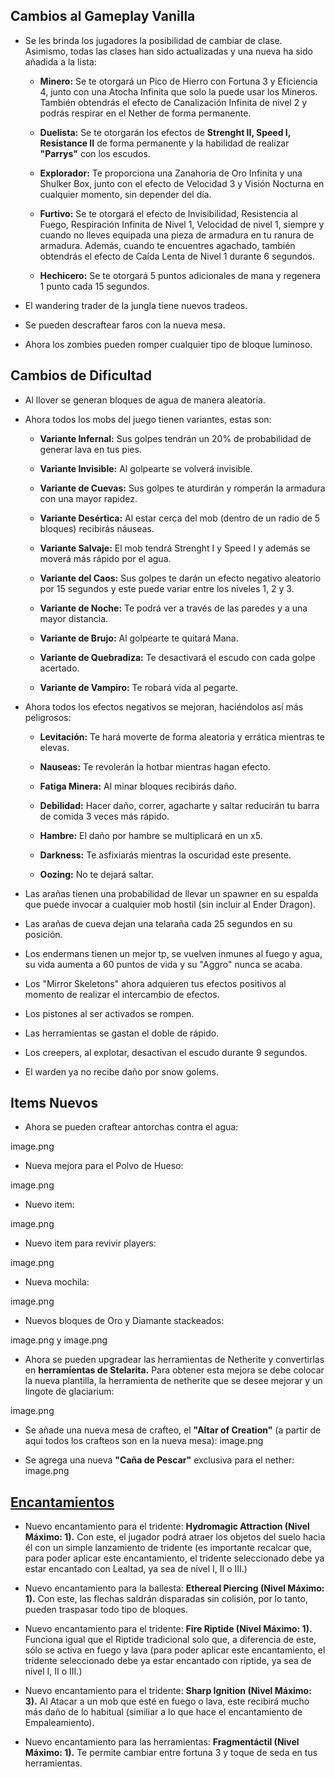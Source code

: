 ## Cambios al Gameplay Vanilla

- Se les brinda los jugadores la posibilidad de cambiar de clase. Asimismo, todas las clases han sido actualizadas y una nueva ha sido añadida a la lista:

  - __Minero:__ Se te otorgará un Pico de Hierro con Fortuna 3 y Eficiencia 4, junto con una Atocha Infinita que solo la puede usar los Mineros. También obtendrás el efecto de Canalización Infinita de nivel 2 y podrás respirar en el Nether de forma permanente.

  - __Duelista:__ Se te otorgarán los efectos de __Strenght II, Speed I, Resistance II__ de forma permanente y la habilidad de realizar __"Parrys"__ con los escudos.

  - __Explorador:__ Te proporciona una Zanahoria de Oro Infinita y una Shulker Box, junto con el efecto de Velocidad 3 y Visión Nocturna en cualquier momento, sin depender del día.

  - __Furtivo:__ Se te otorgará el efecto de Invisibilidad, Resistencia al Fuego, Respiración Infinita de Nivel 1, Velocidad de nivel 1, siempre y cuando no lleves equipada una pieza de armadura en tu ranura de armadura. Además, cuando te encuentres agachado, también obtendrás el efecto de Caída Lenta de Nivel 1 durante 6 segundos.

  - __Hechicero:__ Se te otorgará 5 puntos adicionales de mana y regenera 1 punto cada 15 segundos.

- El wandering trader de la jungla tiene nuevos tradeos.

- Se pueden descraftear faros con la nueva mesa.

- Ahora los zombies pueden romper cualquier tipo de bloque luminoso.

## Cambios de Dificultad

- Al llover se generan bloques de agua de manera aleatoria.

- Ahora todos los mobs del juego tienen variantes, estas son:

  - __Variante Infernal:__ Sus golpes tendrán un 20% de probabilidad de generar lava en tus pies.

  - __Variante Invisible:__ Al golpearte se volverá invisible.

  - __Variante de Cuevas:__ Sus golpes te aturdirán y romperán la armadura con una mayor rapidez.

  - __Variante Desértica:__ Al estar cerca del mob (dentro de un radio de 5 bloques) recibirás náuseas.

  - __Variante Salvaje:__ El mob tendrá Strenght I y Speed I y además se moverá más rápido por el agua.

  - __Variante del Caos:__ Sus golpes te darán un efecto negativo aleatorio por 15 segundos y este puede variar entre los niveles 1, 2 y 3.

  - __Variante de Noche:__ Te podrá ver a través de las paredes y a una mayor distancia.

  - __Variante de Brujo:__ Al golpearte te quitará Mana.

  - __Variante de Quebradiza:__ Te desactivará el escudo con cada golpe acertado.

  - __Variante de Vampiro:__ Te robará vida al pegarte.

- Ahora todos los efectos negativos se mejoran, haciéndolos así más peligrosos:

  - __Levitación:__ Te hará moverte de forma aleatoria y errática mientras te elevas.

  - __Nauseas:__ Te revolerán la hotbar mientras hagan efecto.

  - __Fatiga Minera:__ Al minar bloques recibirás daño.

  - __Debilidad:__ Hacer daño, correr, agacharte y saltar reducirán tu barra de comida 3 veces más rápido.

  - __Hambre:__ El daño por hambre se multiplicará en un x5.

  - __Darkness:__ Te asfixiarás mientras la oscuridad este presente.

  - __Oozing:__ No te dejará saltar.

- Las arañas tienen una probabilidad de llevar un spawner en su espalda que puede invocar a cualquier mob hostil (sin incluir al Ender Dragon).

- Las arañas de cueva dejan una telaraña cada 25 segundos en su posición.

- Los endermans tienen un mejor tp, se vuelven inmunes al fuego y agua, su vida aumenta a 60 puntos de vida y su "Aggro" nunca se acaba.

- Los "Mirror Skeletons" ahora adquieren tus efectos positivos al momento de realizar el intercambio de efectos.

- Los pistones al ser activados se rompen.

- Las herramientas se gastan el doble de rápido.

- Los creepers, al explotar, desactivan el escudo durante 9 segundos.

- El warden ya no recibe daño por snow golems.

## Items Nuevos

- Ahora se pueden craftear antorchas contra el agua: 

image.png

- Nueva mejora para el Polvo de Hueso: 

image.png

- Nuevo item: 

image.png

- Nuevo item para revivir players: 

image.png

- Nueva mochila: 

image.png

- Nuevos bloques de Oro y Diamante stackeados: 

image.png y image.png

- Ahora se pueden upgradear las herramientas de Netherite y convertirlas en __herramientas de Stelarita.__ Para obtener esta mejora se debe colocar la nueva plantilla, la herramienta de netherite que se desee mejorar y un lingote de glaciarium: 

image.png

- Se añade una nueva mesa de crafteo, el __"Altar of Creation"__ (a partir de aqui todos los crafteos son en la nueva mesa): image.png

- Se agrega una nueva __"Caña de Pescar"__ exclusiva para el nether: image.png

## [Encantamientos](https://github.com/MiguelVeraXd/Valley-Dimensional-Wiki/blob/main/Main/Wiki/encartamiento.md) 

- Nuevo encantamiento para el tridente: __Hydromagic Attraction (Nivel Máximo: 1).__ Con este, el jugador podrá atraer los objetos del suelo hacia él con un simple lanzamiento de tridente (es importante recalcar que, para poder aplicar este encantamiento, el tridente seleccionado debe ya estar encantado con Lealtad, ya sea de nivel I, II o III.)

- Nuevo encantamiento para la ballesta: __Ethereal Piercing (Nivel Máximo: 1).__ Con este, las flechas saldrán disparadas sin colisión, por lo tanto, pueden traspasar todo tipo de bloques. 

- Nuevo encantamiento para el tridente: __Fire Riptide (Nivel Máximo: 1).__ Funciona igual que el Riptide tradicional solo que, a diferencia de este, sólo se activa en fuego y lava (para poder aplicar este encantamiento, el tridente seleccionado debe ya estar encantado con riptide, ya sea de nivel I, II o III.)

- Nuevo encantamiento para el tridente: __Sharp Ignition (Nivel Máximo: 3).__ Al Atacar a un mob que esté en fuego o lava, este recibirá mucho más daño de lo habitual (similiar a lo que hace el encantamiento de Empaleamiento).

- Nuevo encantamiento para las herramientas: __Fragmentáctil (Nivel Máximo: 1).__ Te permite cambiar entre fortuna 3 y toque de seda en tus herramientas.


